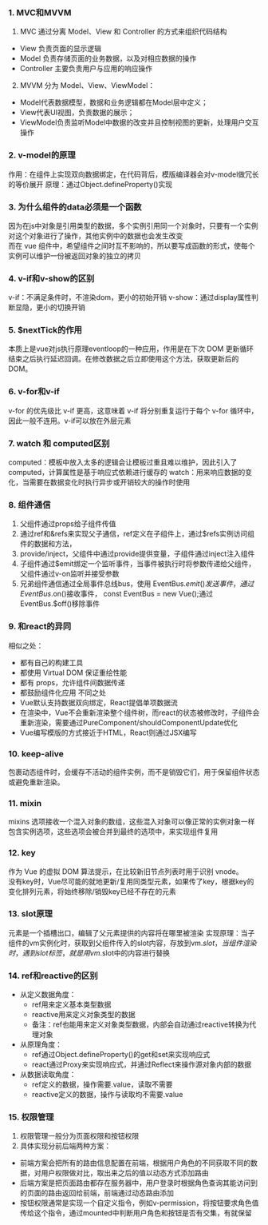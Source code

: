 ### 1. MVC和MVVM
1. MVC 通过分离 Model、View 和 Controller 的方式来组织代码结构
  - View 负责页面的显示逻辑
  - Model 负责存储页面的业务数据，以及对相应数据的操作
  - Controller 主要负责用户与应用的响应操作
2. MVVM 分为 Model、View、ViewModel：
  - Model代表数据模型，数据和业务逻辑都在Model层中定义；
  - View代表UI视图，负责数据的展示；
  - ViewModel负责监听Model中数据的改变并且控制视图的更新，处理用户交互操作

### 2. v-model的原理
作用：在组件上实现双向数据绑定，在代码背后，模版编译器会对v-model做冗长的等价展开
原理：通过Object.defineProperty()实现

### 3. 为什么组件的data必须是一个函数
因为在js中对象是引用类型的数据，多个实例引用同一个对象时，只要有一个实例对这个对象进行了操作，其他实例中的数据也会发生改变<br>
而在 vue 组件中，希望组件之间时互不影响的，所以要写成函数的形式，使每个实例可以维护一份被返回对象的独立的拷贝

### 4. v-if和v-show的区别
v-if：不满足条件时，不渲染dom，更小的初始开销
v-show：通过display属性判断显隐，更小的切换开销

### 5. $nextTick的作用
本质上是vue对js执行原理eventloop的一种应用，作用是在下次 DOM 更新循环结束之后执行延迟回调。在修改数据之后立即使用这个方法，获取更新后的 DOM。

### 6. v-for和v-if
v-for 的优先级比 v-if 更高，这意味着 v-if 将分别重复运行于每个 v-for 循环中，因此一般不连用。v-if可以放在外层元素

### 7. watch 和 computed区别
computed：模板中放入太多的逻辑会让模板过重且难以维护，因此引入了computed，计算属性是基于响应式依赖进行缓存的
watch：用来响应数据的变化，当需要在数据变化时执行异步或开销较大的操作时使用

### 8. 组件通信
1. 父组件通过props给子组件传值
2. 通过ref和&refs来实现父子通信，ref定义在子组件上，通过$refs实例访问组件的数据和方法，
4. provide/inject，父组件中通过provide提供变量，子组件通过inject注入组件
3. 子组件通过$emit绑定一个监听事件，当事件被执行时将参数传递给父组件，父组件通过v-on监听并接受参数
4. 兄弟组件通信通过全局事件总线bus，使用 EventBus.$emit() 发送事件，通过EventBus.$on()接收事件，
const EventBus = new Vue();通过 EventBus.$off()移除事件

### 9. 和react的异同
相似之处：
- 都有自己的构建工具
- 都使用 Virtual DOM 保证重绘性能
- 都有 props，允许组件间数据传递
- 都鼓励组件化应用
不同之处
- Vue默认支持数据双向绑定，React提倡单项数据流
- 在渲染中，Vue不会重新渲染整个组件树，而react的状态被修改时，子组件会重新渲染，需要通过PureComponent/shouldComponentUpdate优化
- Vue编写模版的方式接近于HTML，React则通过JSX编写

### 10. keep-alive
<keep-alive> 包裹动态组件时，会缓存不活动的组件实例，而不是销毁它们，用于保留组件状态或避免重新渲染。

### 11. mixin
mixins 选项接收一个混入对象的数组，这些混入对象可以像正常的实例对象一样包含实例选项，这些选项会被合并到最终的选项中，来实现组件复用

### 12. key
作为 Vue 的虚拟 DOM 算法提示，在比较新旧节点列表时用于识别 vnode。<br>
没有key时，Vue尽可能的就地更新/复用同类型元素，如果传了key，根据key的变化排列元素，将始终移除/销毁key已经不存在的元素

### 13. slot原理
<slot>元素是一个插槽出口，编辑了父元素提供的内容将在哪里被渲染
实现原理：当子组件的vm实例化时，获取到父组件传入的slot内容，存放到vm.$slot，当组件渲染时，遇到slot标签，就是用vm.$slot中的内容进行替换<br>

### 14. ref和reactive的区别
+ 从定义数据角度：
  - ref用来定义基本类型数据
  - reactive用来定义对象类型的数据
  - 备注：ref也能用来定义对象类型数据，内部会自动通过reactive转换为代理对象
+ 从原理角度：
  - ref通过Object.defineProperty()的get和set来实现响应式
  - react通过Proxy来实现响应式，并通过Reflect来操作源对象内部的数据
+ 从数据读取角度：
  - ref定义的数据，操作需要.value，读取不需要
  - reactive定义的数据，操作与读取均不需要.value

### 15. 权限管理
1. 权限管理一般分为页面权限和按钮权限
2. 具体实现分前后端两种方案：
  - 前端方案会把所有的路由信息配置在前端，根据用户角色的不同获取不同的数据，对用户权限做对比，取出来之后的值以动态方式添加路由<br>
  - 后端方案是把页面路由都存在服务器中，用户登录时根据角色查询其能访问到的页面的路由返回给前端，前端通过动态路由添加
  - 按钮权限通常是实现一个自定义指令，例如v-permission，将按钮要求角色值传给这个指令，通过mounted中判断用户角色和按钮是否有交集，有就保留


